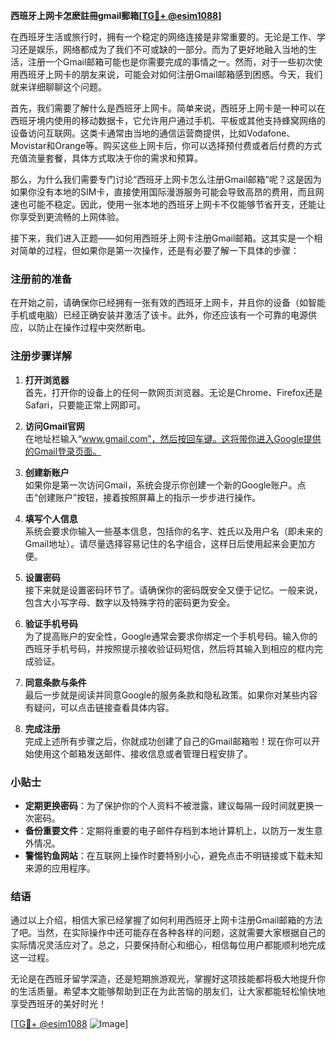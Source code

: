 **西班牙上网卡怎麽註冊gmail郵箱[[TG💪+ @esim1088](https://t.me/s/esim1088)]**

在西班牙生活或旅行时，拥有一个稳定的网络连接是非常重要的。无论是工作、学习还是娱乐，网络都成为了我们不可或缺的一部分。而为了更好地融入当地的生活，注册一个Gmail邮箱可能也是你需要完成的事情之一。然而，对于一些初次使用西班牙上网卡的朋友来说，可能会对如何注册Gmail邮箱感到困惑。今天，我们就来详细聊聊这个问题。

首先，我们需要了解什么是西班牙上网卡。简单来说，西班牙上网卡是一种可以在西班牙境内使用的移动数据卡，它允许用户通过手机、平板或其他支持蜂窝网络的设备访问互联网。这类卡通常由当地的通信运营商提供，比如Vodafone、Movistar和Orange等。购买这些上网卡后，你可以选择预付费或者后付费的方式充值流量套餐，具体方式取决于你的需求和预算。

那么，为什么我们需要专门讨论“西班牙上网卡怎么注册Gmail邮箱”呢？这是因为如果你没有本地的SIM卡，直接使用国际漫游服务可能会导致高昂的费用，而且网速也可能不稳定。因此，使用一张本地的西班牙上网卡不仅能够节省开支，还能让你享受到更流畅的上网体验。

接下来，我们进入正题——如何用西班牙上网卡注册Gmail邮箱。这其实是一个相对简单的过程，但如果你是第一次操作，还是有必要了解一下具体的步骤：

### 注册前的准备

在开始之前，请确保你已经拥有一张有效的西班牙上网卡，并且你的设备（如智能手机或电脑）已经正确安装并激活了该卡。此外，你还应该有一个可靠的电源供应，以防止在操作过程中突然断电。

### 注册步骤详解

1. **打开浏览器**  
   首先，打开你的设备上的任何一款网页浏览器。无论是Chrome、Firefox还是Safari，只要能正常上网即可。

2. **访问Gmail官网**  
   在地址栏输入“www.gmail.com”，然后按回车键。这将带你进入Google提供的Gmail登录页面。

3. **创建新账户**  
   如果你是第一次访问Gmail，系统会提示你创建一个新的Google账户。点击“创建账户”按钮，接着按照屏幕上的指示一步步进行操作。

4. **填写个人信息**  
   系统会要求你输入一些基本信息，包括你的名字、姓氏以及用户名（即未来的Gmail地址）。请尽量选择容易记住的名字组合，这样日后使用起来会更加方便。

5. **设置密码**  
   接下来就是设置密码环节了。请确保你的密码既安全又便于记忆。一般来说，包含大小写字母、数字以及特殊字符的密码更为安全。

6. **验证手机号码**  
   为了提高账户的安全性，Google通常会要求你绑定一个手机号码。输入你的西班牙手机号码，并按照提示接收验证码短信，然后将其输入到相应的框内完成验证。

7. **同意条款与条件**  
   最后一步就是阅读并同意Google的服务条款和隐私政策。如果你对某些内容有疑问，可以点击链接查看具体内容。

8. **完成注册**  
   完成上述所有步骤之后，你就成功创建了自己的Gmail邮箱啦！现在你可以开始使用这个邮箱发送邮件、接收信息或者管理日程安排了。

### 小贴士

- **定期更换密码**：为了保护你的个人资料不被泄露，建议每隔一段时间就更换一次密码。
- **备份重要文件**：定期将重要的电子邮件存档到本地计算机上，以防万一发生意外情况。
- **警惕钓鱼网站**：在互联网上操作时要特别小心，避免点击不明链接或下载未知来源的应用程序。

### 结语

通过以上介绍，相信大家已经掌握了如何利用西班牙上网卡注册Gmail邮箱的方法了吧。当然，在实际操作中还可能存在各种各样的问题，这就需要大家根据自己的实际情况灵活应对了。总之，只要保持耐心和细心，相信每位用户都能顺利地完成这一过程。

无论是在西班牙留学深造，还是短期旅游观光，掌握好这项技能都将极大地提升你的生活质量。希望本文能够帮助到正在为此苦恼的朋友们，让大家都能轻松愉快地享受西班牙的美好时光！

[[TG💪+ @esim1088](https://t.me/s/esim1088) ![Image](https://i.postimg.cc/4NQfJmqS/Snipaste-2025-05-13-00-14-12.png)]